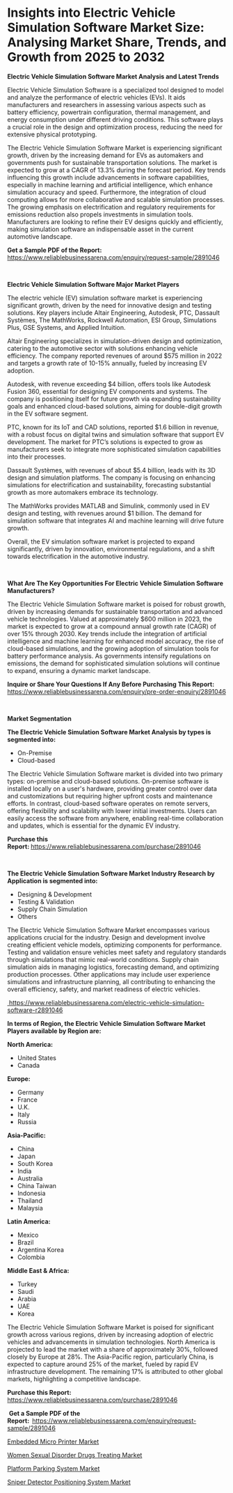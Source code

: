 <p><h1>Insights into Electric Vehicle Simulation Software Market Size: Analysing Market Share, Trends, and Growth from 2025 to 2032</h1></p><p><strong>Electric Vehicle Simulation Software Market Analysis and Latest Trends</strong></p>
<p><p>Electric Vehicle Simulation Software is a specialized tool designed to model and analyze the performance of electric vehicles (EVs). It aids manufacturers and researchers in assessing various aspects such as battery efficiency, powertrain configuration, thermal management, and energy consumption under different driving conditions. This software plays a crucial role in the design and optimization process, reducing the need for extensive physical prototyping.</p><p>The Electric Vehicle Simulation Software Market is experiencing significant growth, driven by the increasing demand for EVs as automakers and governments push for sustainable transportation solutions. The market is expected to grow at a CAGR of 13.3% during the forecast period. Key trends influencing this growth include advancements in software capabilities, especially in machine learning and artificial intelligence, which enhance simulation accuracy and speed. Furthermore, the integration of cloud computing allows for more collaborative and scalable simulation processes. The growing emphasis on electrification and regulatory requirements for emissions reduction also propels investments in simulation tools. Manufacturers are looking to refine their EV designs quickly and efficiently, making simulation software an indispensable asset in the current automotive landscape.</p></p>
<p><strong>Get a Sample PDF of the Report:&nbsp;</strong> <a href="https://www.reliablebusinessarena.com/enquiry/request-sample/2891046?utm_campaign=2112&utm_medium=2&utm_source=Github&utm_content=ia&utm_term=14032025&utm_id=electric-vehicle-simulation-software">https://www.reliablebusinessarena.com/enquiry/request-sample/2891046</a></p>
<p>&nbsp;</p>
<p><strong>Electric Vehicle Simulation Software Major Market Players</strong></p>
<p><p>The electric vehicle (EV) simulation software market is experiencing significant growth, driven by the need for innovative design and testing solutions. Key players include Altair Engineering, Autodesk, PTC, Dassault Systèmes, The MathWorks, Rockwell Automation, ESI Group, Simulations Plus, GSE Systems, and Applied Intuition.</p><p>Altair Engineering specializes in simulation-driven design and optimization, catering to the automotive sector with solutions enhancing vehicle efficiency. The company reported revenues of around $575 million in 2022 and targets a growth rate of 10-15% annually, fueled by increasing EV adoption.</p><p>Autodesk, with revenue exceeding $4 billion, offers tools like Autodesk Fusion 360, essential for designing EV components and systems. The company is positioning itself for future growth via expanding sustainability goals and enhanced cloud-based solutions, aiming for double-digit growth in the EV software segment.</p><p>PTC, known for its IoT and CAD solutions, reported $1.6 billion in revenue, with a robust focus on digital twins and simulation software that support EV development. The market for PTC’s solutions is expected to grow as manufacturers seek to integrate more sophisticated simulation capabilities into their processes.</p><p>Dassault Systèmes, with revenues of about $5.4 billion, leads with its 3D design and simulation platforms. The company is focusing on enhancing simulations for electrification and sustainability, forecasting substantial growth as more automakers embrace its technology.</p><p>The MathWorks provides MATLAB and Simulink, commonly used in EV design and testing, with revenues around $1 billion. The demand for simulation software that integrates AI and machine learning will drive future growth.</p><p>Overall, the EV simulation software market is projected to expand significantly, driven by innovation, environmental regulations, and a shift towards electrification in the automotive industry.</p></p>
<p>&nbsp;</p>
<p><strong>What Are The Key Opportunities For Electric Vehicle Simulation Software Manufacturers?</strong></p>
<p><p>The Electric Vehicle Simulation Software market is poised for robust growth, driven by increasing demands for sustainable transportation and advanced vehicle technologies. Valued at approximately $600 million in 2023, the market is expected to grow at a compound annual growth rate (CAGR) of over 15% through 2030. Key trends include the integration of artificial intelligence and machine learning for enhanced model accuracy, the rise of cloud-based simulations, and the growing adoption of simulation tools for battery performance analysis. As governments intensify regulations on emissions, the demand for sophisticated simulation solutions will continue to expand, ensuring a dynamic market landscape.</p></p>
<p><strong>Inquire or Share Your Questions If Any Before Purchasing This Report:</strong> <a href="https://www.reliablebusinessarena.com/enquiry/pre-order-enquiry/2891046?utm_campaign=2112&utm_medium=2&utm_source=Github&utm_content=ia&utm_term=14032025&utm_id=electric-vehicle-simulation-software">https://www.reliablebusinessarena.com/enquiry/pre-order-enquiry/2891046</a></p>
<p>&nbsp;</p>
<p><strong>Market Segmentation</strong></p>
<p><strong>The Electric Vehicle Simulation Software Market Analysis by types is segmented into:</strong></p>
<p><ul><li>On-Premise</li><li>Cloud-based</li></ul></p>
<p><p>The Electric Vehicle Simulation Software market is divided into two primary types: on-premise and cloud-based solutions. On-premise software is installed locally on a user's hardware, providing greater control over data and customizations but requiring higher upfront costs and maintenance efforts. In contrast, cloud-based software operates on remote servers, offering flexibility and scalability with lower initial investments. Users can easily access the software from anywhere, enabling real-time collaboration and updates, which is essential for the dynamic EV industry.</p></p>
<p><strong>Purchase this Report:&nbsp;</strong><a href="https://www.reliablebusinessarena.com/purchase/2891046?utm_campaign=2112&utm_medium=2&utm_source=Github&utm_content=ia&utm_term=14032025&utm_id=electric-vehicle-simulation-software">https://www.reliablebusinessarena.com/purchase/2891046</a></p>
<p>&nbsp;</p>
<p><strong>The Electric Vehicle Simulation Software Market Industry Research by Application is segmented into:</strong></p>
<p><ul><li>Designing & Development</li><li>Testing & Validation</li><li>Supply Chain Simulation</li><li>Others</li></ul></p>
<p><p>The Electric Vehicle Simulation Software Market encompasses various applications crucial for the industry. Design and development involve creating efficient vehicle models, optimizing components for performance. Testing and validation ensure vehicles meet safety and regulatory standards through simulations that mimic real-world conditions. Supply chain simulation aids in managing logistics, forecasting demand, and optimizing production processes. Other applications may include user experience simulations and infrastructure planning, all contributing to enhancing the overall efficiency, safety, and market readiness of electric vehicles.</p></p>
<p><a href="https://www.reliablebusinessarena.com/electric-vehicle-simulation-software-r2891046?utm_campaign=2112&utm_medium=2&utm_source=Github&utm_content=ia&utm_term=14032025&utm_id=electric-vehicle-simulation-software">&nbsp;https://www.reliablebusinessarena.com/electric-vehicle-simulation-software-r2891046</a></p>
<p><strong>In terms of Region, the Electric Vehicle Simulation Software Market Players available by Region are:</strong></p>
<p>
    <p> <strong> North America: </strong>
        <ul>
            <li>United States</li>
            <li>Canada</li>
        </ul>
        </p> 
    <p> <strong> Europe: </strong>
        <ul>
            <li>Germany</li>
            <li>France</li>
            <li>U.K.</li>
            <li>Italy</li>
            <li>Russia</li>
        </ul>
        </p> 
    <p> <strong> Asia-Pacific: </strong>
        <ul>
            <li>China</li>
            <li>Japan</li>
            <li>South Korea</li>
            <li>India</li>
            <li>Australia</li>
            <li>China Taiwan</li>
            <li>Indonesia</li>
            <li>Thailand</li>
            <li>Malaysia</li>
        </ul>
        </p> 
    <p> <strong> Latin America: </strong>
        <ul>
            <li>Mexico</li>
            <li>Brazil</li>
            <li>Argentina Korea</li>
            <li>Colombia</li>
        </ul>
        </p> 
    <p> <strong> Middle East & Africa: </strong>
        <ul>
            <li>Turkey</li>
            <li>Saudi</li>
            <li>Arabia</li>
            <li>UAE</li>
            <li>Korea</li>
        </ul>
    </p>
    </p>
<p><p>The Electric Vehicle Simulation Software Market is poised for significant growth across various regions, driven by increasing adoption of electric vehicles and advancements in simulation technologies. North America is projected to lead the market with a share of approximately 30%, followed closely by Europe at 28%. The Asia-Pacific region, particularly China, is expected to capture around 25% of the market, fueled by rapid EV infrastructure development. The remaining 17% is attributed to other global markets, highlighting a competitive landscape.</p></p>
<p><strong>Purchase this Report: </strong><a href="https://www.reliablebusinessarena.com/purchase/2891046?utm_campaign=2112&utm_medium=2&utm_source=Github&utm_content=ia&utm_term=14032025&utm_id=electric-vehicle-simulation-software">https://www.reliablebusinessarena.com/purchase/2891046</a></p>
<p>&nbsp;<strong>Get a Sample PDF of the Report:&nbsp;&nbsp;</strong><a href="https://www.reliablebusinessarena.com/enquiry/request-sample/2891046?utm_campaign=2112&utm_medium=2&utm_source=Github&utm_content=ia&utm_term=14032025&utm_id=electric-vehicle-simulation-software">https://www.reliablebusinessarena.com/enquiry/request-sample/2891046</a></p>
<p><strong></strong></p>
<p><p><a href="https://github.com/welfmimon/Market-Research-Report-List-1/blob/main/embedded-micro-printer-market.md?utm_campaign=2112&utm_medium=2&utm_source=Github&utm_content=ia&utm_term=14032025&utm_id=electric-vehicle-simulation-software">Embedded Micro Printer Market</a></p><p><a href="https://github.com/dekamrapinq1/Market-Research-Report-List-1/blob/main/women-sexual-disorder-drugs-treating-market.md?utm_campaign=2112&utm_medium=2&utm_source=Github&utm_content=ia&utm_term=14032025&utm_id=electric-vehicle-simulation-software">Women Sexual Disorder Drugs Treating Market</a></p><p><a href="https://github.com/dumanelina6v/Market-Research-Report-List-1/blob/main/platform-parking-system-market.md?utm_campaign=2112&utm_medium=2&utm_source=Github&utm_content=ia&utm_term=14032025&utm_id=electric-vehicle-simulation-software">Platform Parking System Market</a></p><p><a href="https://github.com/khifzaba/Market-Research-Report-List-1/blob/main/sniper-detector-positioning-system-market.md?utm_campaign=2112&utm_medium=2&utm_source=Github&utm_content=ia&utm_term=14032025&utm_id=electric-vehicle-simulation-software">Sniper Detector Positioning System Market</a></p></p>